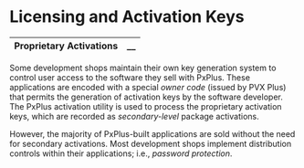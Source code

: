 # Licensing and Activation Keys

**Proprietary Activations** |  **__**  
---|---  
  
Some development shops maintain their own key generation system to control user access to the software they sell with PxPlus. These applications are encoded with a special _owner code_ (issued by PVX Plus) that permits the generation of activation keys by the software developer. The PxPlus activation utility is used to process the proprietary activation keys, which are recorded as _secondary-level_ package activations.

However, the majority of PxPlus-built applications are sold without the need for secondary activations. Most development shops implement distribution controls within their applications; i.e., _password protection_.
